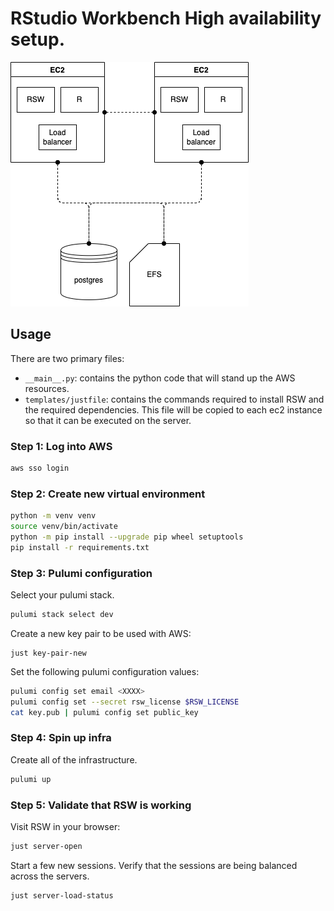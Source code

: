 # RStudio Workbench High availability setup.

![](infra.drawio.png)

## Usage

There are two primary files:

- `__main__.py`: contains the python code that will stand up the AWS resources.
- `templates/justfile`: contains the commands required to install RSW and the required dependencies. This file will be copied to each ec2 instance so that it can be executed on the server.

### Step 1: Log into AWS

```bash
aws sso login
```

### Step 2: Create new virtual environment

```bash
python -m venv venv
source venv/bin/activate
python -m pip install --upgrade pip wheel setuptools
pip install -r requirements.txt
```

### Step 3: Pulumi configuration

Select your pulumi stack.

```bash
pulumi stack select dev
```

Create a new key pair to be used with AWS:

```
just key-pair-new
```

Set the following pulumi configuration values:

```bash
pulumi config set email <XXXX>
pulumi config set --secret rsw_license $RSW_LICENSE
cat key.pub | pulumi config set public_key
```

### Step 4: Spin up infra

Create all of the infrastructure.

```bash
pulumi up
```

### Step 5: Validate that RSW is working

Visit RSW in your browser:

```bash
just server-open
```

Start a few new sessions. Verify that the sessions are being balanced across the servers.

```bash
just server-load-status
```

